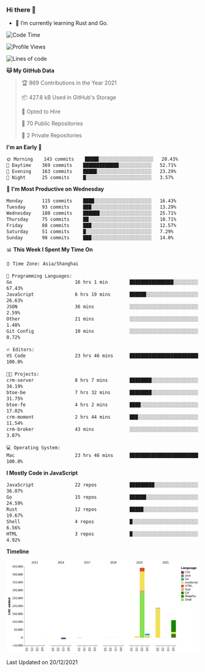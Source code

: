 ### Hi there 👋

- 🌱 I’m currently learning Rust and Go.

<!--START_SECTION:waka-->
![Code Time](http://img.shields.io/badge/Code%20Time-44%20hrs%2015%20mins-blue)

![Profile Views](http://img.shields.io/badge/Profile%20Views-12-blue)

![Lines of code](https://img.shields.io/badge/From%20Hello%20World%20I%27ve%20Written-770%20Thousand%20lines%20of%20code-blue)

**🐱 My GitHub Data** 

> 🏆 869 Contributions in the Year 2021
 > 
> 📦 427.8 kB Used in GitHub's Storage 
 > 
> 💼 Opted to Hire
 > 
> 📜 70 Public Repositories 
 > 
> 🔑 2 Private Repositories  
 > 
**I'm an Early 🐤** 

```text
🌞 Morning    143 commits    █████░░░░░░░░░░░░░░░░░░░░   20.43% 
🌆 Daytime    369 commits    █████████████░░░░░░░░░░░░   52.71% 
🌃 Evening    163 commits    █████░░░░░░░░░░░░░░░░░░░░   23.29% 
🌙 Night      25 commits     █░░░░░░░░░░░░░░░░░░░░░░░░   3.57%

```
📅 **I'm Most Productive on Wednesday** 

```text
Monday       115 commits    ████░░░░░░░░░░░░░░░░░░░░░   16.43% 
Tuesday      93 commits     ███░░░░░░░░░░░░░░░░░░░░░░   13.29% 
Wednesday    180 commits    ██████░░░░░░░░░░░░░░░░░░░   25.71% 
Thursday     75 commits     ██░░░░░░░░░░░░░░░░░░░░░░░   10.71% 
Friday       88 commits     ███░░░░░░░░░░░░░░░░░░░░░░   12.57% 
Saturday     51 commits     █░░░░░░░░░░░░░░░░░░░░░░░░   7.29% 
Sunday       98 commits     ███░░░░░░░░░░░░░░░░░░░░░░   14.0%

```


📊 **This Week I Spent My Time On** 

```text
⌚︎ Time Zone: Asia/Shanghai

💬 Programming Languages: 
Go                       16 hrs 1 min        ████████████████░░░░░░░░░   67.43% 
JavaScript               6 hrs 19 mins       ██████░░░░░░░░░░░░░░░░░░░   26.63% 
JSON                     36 mins             ░░░░░░░░░░░░░░░░░░░░░░░░░   2.59% 
Other                    21 mins             ░░░░░░░░░░░░░░░░░░░░░░░░░   1.48% 
Git Config               10 mins             ░░░░░░░░░░░░░░░░░░░░░░░░░   0.72%

🔥 Editors: 
VS Code                  23 hrs 46 mins      █████████████████████████   100.0%

🐱‍💻 Projects: 
crm-server               8 hrs 7 mins        ████████░░░░░░░░░░░░░░░░░   34.19% 
btoe-be                  7 hrs 32 mins       ████████░░░░░░░░░░░░░░░░░   31.75% 
btoe-fe                  4 hrs 2 mins        ████░░░░░░░░░░░░░░░░░░░░░   17.02% 
crm-moment               2 hrs 44 mins       ███░░░░░░░░░░░░░░░░░░░░░░   11.54% 
crm-broker               43 mins             ░░░░░░░░░░░░░░░░░░░░░░░░░   3.07%

💻 Operating System: 
Mac                      23 hrs 46 mins      █████████████████████████   100.0%

```

**I Mostly Code in JavaScript** 

```text
JavaScript               22 repos            █████████░░░░░░░░░░░░░░░░   36.07% 
Go                       15 repos            ██████░░░░░░░░░░░░░░░░░░░   24.59% 
Rust                     12 repos            █████░░░░░░░░░░░░░░░░░░░░   19.67% 
Shell                    4 repos             █░░░░░░░░░░░░░░░░░░░░░░░░   6.56% 
HTML                     3 repos             █░░░░░░░░░░░░░░░░░░░░░░░░   4.92%

```


**Timeline**

![Chart not found](https://raw.githubusercontent.com/elton/elton/main/charts/bar_graph.png) 


 Last Updated on 20/12/2021
<!--END_SECTION:waka-->

<!--
**elton/elton** is a ✨ _special_ ✨ repository because its `README.md` (this file) appears on your GitHub profile.

Here are some ideas to get you started:

- 🔭 I’m currently working on ...
- 🌱 I’m currently learning ...
- 👯 I’m looking to collaborate on ...
- 🤔 I’m looking for help with ...
- 💬 Ask me about ...
- 📫 How to reach me: ...
- 😄 Pronouns: ...
- ⚡ Fun fact: ...
-->
